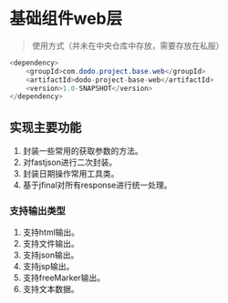 # **基础组件web层**
> 使用方式（并未在中央仓库中存放，需要存放在私服）
```java
<dependency>
    <groupId>com.dodo.project.base.web</groupId>
    <artifactId>dodo-project-base-web</artifactId>
    <version>1.0-SNAPSHOT</version>
</dependency>
```
## **实现主要功能**
1. 封装一些常用的获取参数的方法。
2. 对fastjson进行二次封装。
3. 封装日期操作常用工具类。
4. 基于jfinal对所有response进行统一处理。

### **支持输出类型**
1. 支持html输出。 
2. 支持文件输出。
3. 支持json输出。
4. 支持jsp输出。
5. 支持freeMarker输出。
6. 支持文本数据。
